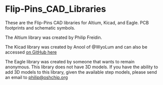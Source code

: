 # Flip-Pins_CAD_Libraries
These are the Flip-Pins CAD libraries for Altium, Kicad, and Eagle. PCB footprints and schematic symbols.

The Altium library was created by Philip Freidin.

The Kicad library was created by Anool of @WyoLum and can also be accessed [on GitHub here](https://github.com/wyolum/flip-pins)

The Eagle library was created by someone that wants to remain anonymous.
This library does not have 3D models. If you have the ability to add 3D
models to this library, given the available step models, please send an
email to philip@oshchip.org
